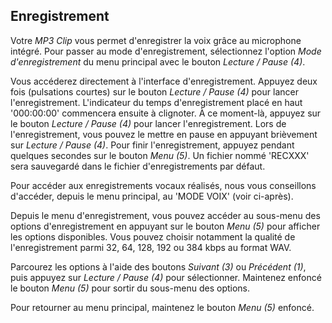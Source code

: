 ## Enregistrement

Votre *MP3 Clip* vous permet d'enregistrer la voix grâce au microphone intégré. Pour passer au mode d'enregistrement, sélectionnez l'option *Mode d'enregistrement* du menu principal avec le bouton *Lecture / Pause (4)*.

Vous accéderez directement à l'interface d'enregistrement. Appuyez deux fois (pulsations courtes) sur le bouton *Lecture / Pause (4)* pour lancer l'enregistrement. L'indicateur du temps d'enregistrement placé en haut '000:00:00' commencera ensuite à clignoter. À ce moment-là,  appuyez sur le bouton *Lecture / Pause (4)* pour lancer l'enregistrement. Lors de l'enregistrement, vous pouvez le mettre en pause en appuyant brièvement sur *Lecture / Pause (4)*. Pour finir l'enregistrement, appuyez pendant quelques secondes sur le bouton *Menu (5)*. Un fichier nommé 'RECXXX' sera sauvegardé dans le fichier d'enregistrements par défaut.

Pour accéder aux enregistrements vocaux réalisés, nous vous conseillons d'accéder, depuis le menu principal, au 'MODE VOIX' (voir ci-après).

Depuis le menu d'enregistrement, vous pouvez accéder au sous-menu des options d'enregistrement en appuyant sur le bouton *Menu (5)* pour afficher les options disponibles. Vous pouvez choisir notamment la qualité de l'enregistrement parmi 32, 64, 128, 192 ou 384 kbps au format WAV.

Parcourez les options à l'aide des boutons *Suivant (3)* ou *Précédent (1)*, puis appuyez sur *Lecture / Pause (4)* pour sélectionner. Maintenez enfoncé le bouton *Menu (5)* pour sortir du sous-menu des options. 

Pour retourner au menu principal, maintenez le bouton *Menu (5)* enfoncé.
